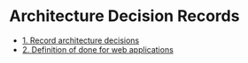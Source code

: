 # Architecture Decision Records

* [1. Record architecture decisions](doc/adr/0001-record-architecture-decisions.md)
* [2. Definition of done for web applications](doc/adr/0002-definition-of-done-for-web-applications.md)
